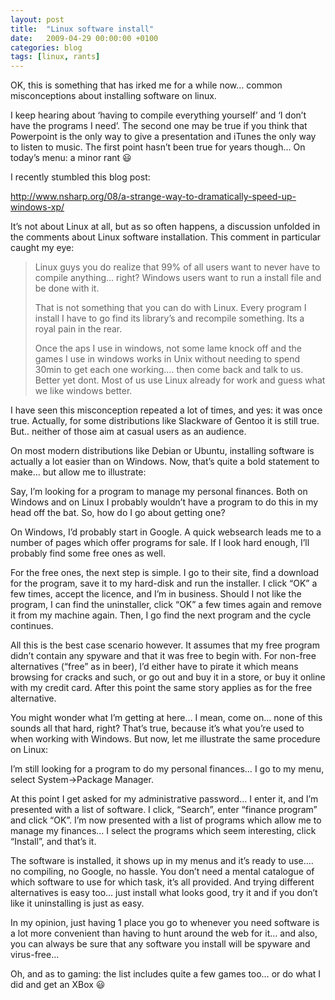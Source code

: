 ```yaml
---
layout: post
title:  "Linux software install"
date:   2009-04-29 00:00:00 +0100
categories: blog
tags: [linux, rants]
---
```


OK, this is something that has irked me for a while now… common misconceptions about installing software on linux.

I keep hearing about ‘having to compile everything yourself’ and ‘I don’t have the programs I need’. The second one may be true if you think that Powerpoint is the only way to give a presentation and iTunes the only way to listen to music. The first point hasn’t been true for years though… On today’s menu: a minor rant 😃

I recently stumbled this blog post:

<http://www.nsharp.org/08/a-strange-way-to-dramatically-speed-up-windows-xp/>

It’s not about Linux at all, but as so often happens, a discussion unfolded in the comments about Linux software installation. This comment in particular caught my eye:

> Linux guys you do realize that 99% of all users want to never have to compile anything… right? Windows users want to run a install file and be done with it.
>
> That is not something that you can do with Linux. Every program I install I have to go find its library’s and recompile something. Its a royal pain in the rear.  
>
> Once the aps I use in windows, not some lame knock off and the games I use in windows works in Unix without needing to spend 30min to get each one working…. then come back and talk to us. Better yet dont. Most of us use Linux already for work and guess what we like windows better.

I have seen this misconception repeated a lot of times, and yes: it was once true. Actually, for some distributions like Slackware of Gentoo it is still true. But.. neither of those aim at casual users as an audience.

On most modern distributions like Debian or Ubuntu, installing software is actually a lot easier than on Windows. Now, that’s quite a bold statement to make… but allow me to illustrate:

Say, I’m looking for a program to manage my personal finances. Both on Windows and on Linux I probably wouldn’t have a program to do this in my head off the bat. So, how do I go about getting one?

On Windows, I’d probably start in Google. A quick websearch leads me to a number of pages which offer programs for sale. If I look hard enough, I’ll probably find some free ones as well.

For the free ones, the next step is simple. I go to their site, find a download for the program, save it to my hard-disk and run the installer. I click “OK” a few times, accept the licence, and I’m in business. Should I not like the program, I can find the uninstaller, click “OK” a few times again and remove it from my machine again. Then, I go find the next program and the cycle continues.

All this is the best case scenario however. It assumes that my free program didn’t contain any spyware and that it was free to begin with. For non-free alternatives (“free” as in beer), I’d either have to pirate it which means browsing for cracks and such, or go out and buy it in a store, or buy it online with my credit card. After this point the same story applies as for the free alternative.

You might wonder what I’m getting at here… I mean, come on… none of this sounds all that hard, right? That’s true, because it’s what you’re used to when working with Windows. But now, let me illustrate the same procedure on Linux:

I’m still looking for a program to do my personal finances… I go to my menu, select System->Package Manager.

At this point I get asked for my administrative password… I enter it, and I’m presented with a list of software. I click, “Search”, enter “finance program” and click “OK”. I’m now presented with a list of programs which allow me to manage my finances… I select the programs which seem interesting, click “Install”, and that’s it.

The software is installed, it shows up in my menus and it’s ready to use…. no compiling, no Google, no hassle. You don’t need a mental catalogue of which software to use for which task, it’s all provided. And trying different alternatives is easy too… just install what looks good, try it and if you don’t like it uninstalling is just as easy.

In my opinion, just having 1 place you go to whenever you need software is a lot more convenient than having to hunt around the web for it… and also, you can always be sure that any software you install will be spyware and virus-free…

Oh, and as to gaming: the list includes quite a few games too… or do what I did and get an XBox 😃

